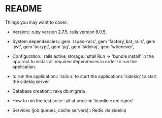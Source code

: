 # README

Things you may want to cover:

* Version::
  ruby version 2.7.5,
  rails version 6.0.5,
  
  
* System dependencies::
  gem 'rspec-rails',
  gem 'factory_bot_rails',
  gem 'jwt',
  gem 'bcrypt',
  gem 'pg',
  gem 'sidekiq',
  gem 'whenever',
 
* Configuration::
  rails active_storage:install
  Run => 'bundle install' in the app root to install all required dependecies in order to run the application.
  
* to run the application::
  'rails s' to start the applications 
  'sidekiq' to start the sidekiq server 

* Database creation::
  rake db:migrate

* How to run the test suite::
  all at once => 'bundle exec rspec'
  
* Services (job queues, cache servers)::
  Redis via sidekiq 
